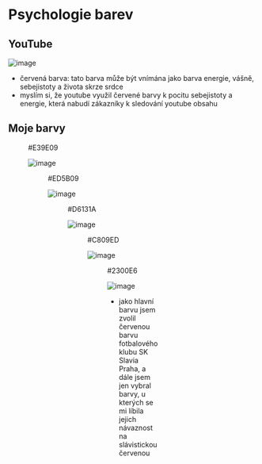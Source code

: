 # Psychologie barev
## YouTube

 ![image](https://www.gstatic.com/youtube/img/branding/youtubelogo/svg/youtubelogo.svg)

 - červená barva: tato barva může být vnímána jako barva energie, vášně, sebejistoty a života skrze srdce
 - myslím si, že youtube využil červené barvy k pocitu sebejistoty a energie, která nabudí zákazníky k sledování youtube obsahu

## Moje barvy
<figure> #E39E09
 
![image](https://placehold.co/600x400/E39E09/FFFFFF/png)
<figure> #ED5B09
 
![image](https://placehold.co/600x400/ED5B09/FFFFFF/png)
<figure> #D6131A
 
![image](https://placehold.co/600x400/D6131A/FFFFFF/png)
<figure> #C809ED
 
![image](https://placehold.co/600x400/C809ED/FFFFFF/png)
<figure> #2300E6
 
![image](https://placehold.co/600x400/2300E6/FFFFFF/png)


- jako hlavní barvu jsem zvolil červenou barvu fotbalového klubu SK Slavia Praha, a dále jsem jen vybral barvy, u kterých se mi líbila jejich návaznost na slávistickou červenou
  
  
